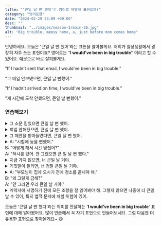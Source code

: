 ```yaml
---
title: "'큰일 날 뻔 했어'는 영어로 어떻게 표현할까?"
category: "영어표현"
date: "2024-02-29 23:09 +09:00"
desc: ""
thumbnail: "../images/season-1/main-26.jpg"
alt: "Big trouble, meesy home, a, just before mom comes home"
---
```


안녕하세요. 오늘은 '큰일 날 뻔 했어'라는 표현을 알아볼게요. 저희가 일상생활에서 굉장히 자주 쓰는 표현이죠? 영어로는 "**I would've been in big trouble**" 이라고 할 수 있어요. 예문으로 바로 살펴볼게요.

"If I hadn't sent that email, I would've been in big trouble."

"그 메일 안보냈으면, 큰일 날 뻔했어."

"If I hadn't arrived on time, I would've been in big trouble."

"제 시간에 도착 안했으면, 큰일 날 뻔했어."

### 연습해보기

<details>
  <summary>그 소문 믿었으면 큰일 날 뻔 했어.</summary>
  <span>If I had believed that rumor, I would've been in big trouble.</span>
</details>

<details>
 <summary>백업 안해뒀으면, 큰일 날 뻔 했어.</summary>
  <span>If I hadn't backed up my files, I would've been in big trouble.</span>
</details>

<details>
  <summary>그 제안을 받아들였다면, 큰일 날 뻔 했어.</summary>
  <span>If I'd accepted that offer, I would've been in big trouble.</span>
</details>

<details>
  <summary>A: "시험에 늦을 뻔했어."<br>B: "어떻게 해서 시간 맞췄어?"<br>A: "택시를 탔어. 안 그랬으면 큰 일 날 뻔 했다."</summary>
  <span>A: "I almost arrived late for the exam."<br>B: "How did you make it on time?"<br>A: "I caught the taxi. If I hadn't, I would've been in big trouble."</span>
</details>

<details>
  <summary>지금 가지 않으면, 너 큰일 날 거야.</summary>
<span>If you don't go now, you would be in big trouble.</span>
</details>

<details>
  <summary>거짓말이 들키면, 너 정말 큰일 날 거야.</summary>
  <span>If your lie is caught, you would be in serious trouble.</span>
</details>

<details>
  <summary>A: "부모님이 집에 오시기 전에 청소를 끝내야 해."<br>B: "왜 그렇게 급해?"<br>A: "안 그러면 우리 큰일 날 거야."
</summary>
<span>A: "We need to finish cleaning before our parents come home"<br>B: "Why the rush?"<br>A: "Otherwise, we would be in big trouble."</span>
</details>

<details>
  <summary>계약서에 서명하기 전에 모든 조항을 잘 읽어봐야 해. 그렇지 않으면 나중에 너 큰일 날 수 있어, 특히 법적 문제에 처할 위험이 있어.
</summary>
<span>You need to read all the terms before signing the contract. Otherwise, you could be in big trouble later, especially with legal issues.</span>
</details>

오늘은 '큰일 날 뻔 했다'라는 의미를 전달하는 '**I would've been in big trouble**' 표현에 대해 알아봤어요. 많이 연습해서 꼭 자기 표현으로 만들어보세요. 그럼 다음엔 더 유용한 표현으로 찾아올게요\~ 😄

